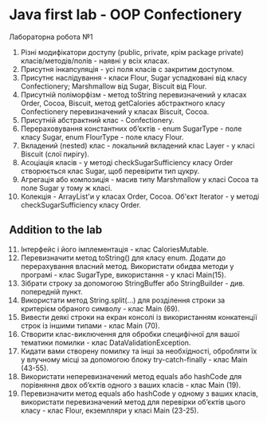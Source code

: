 # Java first lab - OOP Confectionery
Лабораторна робота №1
1. Різні модифікатори доступу (public, private, крім package private) класів/методів/полів - наявні у всіх класах.
2. Присутня інкапсуляція - усі поля класів с закритим доступом.
3. Присутнє наслідування - класи Flour, Sugar успадковані від класу Confectionery; Marshmallow від Sugar, Biscuit від Flour.
4. Присутній поліморфізм - метод toString перевизначений у класах Order, Cocoa, Biscuit, метод getCalories абстрактного класу Confectionery перевизначений у класах Biscuit, Cocoa.
5. Присутній абстрактний клас - Confectionery.
6. Перераховування константних об’єктів - enum SugarType - поле класу Sugar, enum FlourType - поле класу Flour.
7. Вкладений (nested) клас - локальний вкладений клас Layer - у класі Biscuit (слої пирігу).
8. Асоціація класів -  у методі checkSugarSufficiency класу Order створюється клас Sugar, щоб перевірити тип цукру. 
9. Агрегація або композиція - масив типу Marshmallow у класі Cocoa та поле Sugar у тому ж класі.
10. Колекція - ArrayList'и у класах Order, Cocoa. Об'єкт Iterator - у методі checkSugarSufficiency класу Order.

## Addition to the lab
11. Iнтерфейс і його імплементація - клас CaloriesMutable.
12. Перевизначити метод toString() для класу enum. Додати до перерахування власний метод. Використати обидва методи у програмі - клас SugarType, використання - у класi Main(15).
13. Зібрати строку за допомогою StringBuffer або StringBuilder - див. попереднiй пункт.
14. Використати метод String.split(...) для розділення строки за критерієм обраного символу - клас Main (69).
15. Вивести деякі строки на екран консолі із використанням конкатенції строк із іншими типами - клас Main (70).
16. Створити клас-виключення для обробки специфічної для вашої тематики помилки - клас DataValidationException.
17. Кидати вами створену помилку та інші за необхідності, обробляти їх у влучному місці за допомогою блоку try-catch-finally - клас Main (43-55).
18. Використати неперевизначений метод equals або hashCode для порівняння двох об’єктів одного з ваших класів - клас Main (19).
19. Перевизначити метод equals або hashCode у одному з ваших класів, використати перевизначений метод для перевірки об’єктів цього класу - клас Flour, екземпляри у класi Main (23-25).
